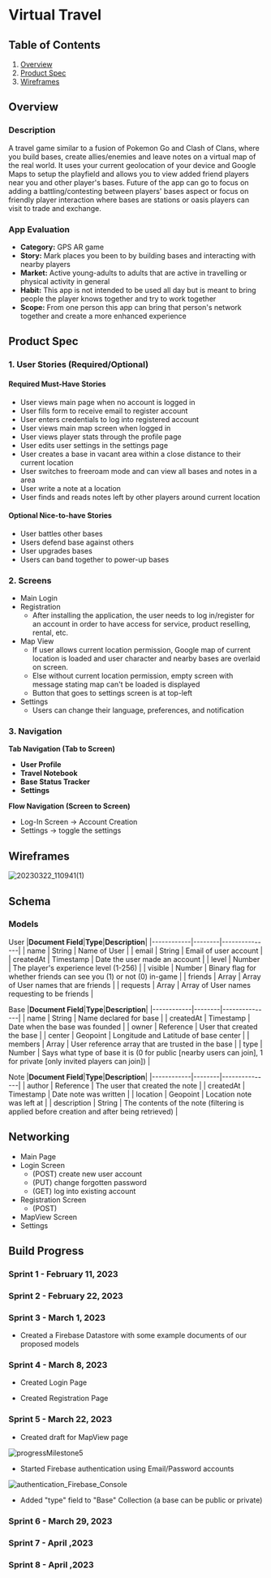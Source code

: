 # **Virtual Travel**
## **Table of Contents**
1. [Overview](#overview)
2. [Product Spec](#product-spec)
3. [Wireframes](#wireframes)
## Overview
### **Description**
A travel game similar to a fusion of Pokemon Go and Clash of Clans, where you build bases, create allies/enemies and leave notes on a virtual map of the real world. It uses your current geolocation of your device and Google Maps to setup the playfield and allows you to view added friend players near you and other player's bases. Future of the app can go to focus on adding a battling/contesting between players' bases aspect or focus on friendly player interaction where bases are stations or oasis players can visit to trade and exchange.

### **App Evaluation**
- **Category:** GPS AR game
- **Story:** Mark places you been to by building bases and interacting with nearby players
- **Market:** Active young-adults to adults that are active in travelling or physical activity in general
- **Habit:** This app is not intended to be used all day but is meant to bring people the player knows together and try to work together
- **Scope:** From one person this app can bring that person's network together and create a more enhanced experience

## **Product Spec**

### 1.	User Stories (Required/Optional)
#### **Required Must-Have Stories**
- User views main page when no account is logged in
- User fills form to receive email to register account
- User enters credentials to log into registered account
- User views main map screen when logged in
- User views player stats through the profile page
- User edits user settings in the settings page
- User creates a base in vacant area within a close distance to their current location
- User switches to freeroam mode and can view all bases and notes in a area
- User write a note at a location
- User finds and reads notes left by other players around current location

#### **Optional Nice-to-have Stories**
- User battles other bases
- Users defend base against others
- User upgrades bases
- Users can band together to power-up bases

### 2.	Screens 
- Main Login
- Registration
	- After installing the application, the user needs to log in/register for an account in order to have access for service, product reselling, rental, etc.
- Map View
	- If user allows current location permission, Google map of current location is loaded and user character and nearby bases are overlaid on screen.
	- Else without current location permission, empty screen with message stating map can't be loaded is displayed
	- Button that goes to settings screen is at top-left
- Settings
	- Users can change their language, preferences, and notification 

### **3.	Navigation**
**Tab Navigation (Tab to Screen)**
- **User Profile**
- **Travel Notebook**
- **Base Status Tracker**
- **Settings**

**Flow Navigation (Screen to Screen)**
- Log-In Screen -> Account Creation
- Settings -> toggle the settings

## Wireframes

![20230322_110941(1)](https://user-images.githubusercontent.com/70590429/226950289-0e17a1f5-17bf-420c-9ca4-0a8ccfda0eac.jpg)

## Schema

### **Models**
User
|**Document Field**|**Type**|**Description**|
|------------|--------|---------------|
| name | String | Name of User |
| email  | String | Email of user account |
| createdAt | Timestamp | Date the user made an account |
| level | Number | The player's experience level (1-256) |
| visible | Number | Binary flag for whether friends can see you (1) or not (0) in-game |
| friends | Array | Array of User names that are friends |
| requests | Array | Array of User names requesting to be friends |

Base
|**Document Field**|**Type**|**Description**|
|------------|--------|---------------|
| name | String | Name declared for base |
| createdAt | Timestamp | Date when the base was founded |
| owner | Reference | User that created the base |
| center | Geopoint | Longitude and Latitude of base center |
| members | Array | User reference array that are trusted in the base |
| type | Number | Says what type of base it is (0 for public [nearby users can join], 1 for private [only invited players can join]) |

Note
|**Document Field**|**Type**|**Description**|
|------------|--------|---------------|
| author | Reference | The user that created the note |
| createdAt | Timestamp | Date note was written |
| location | Geopoint | Location note was left at |
| description | String | The contents of the note (filtering is applied before creation and after being retrieved) |

## **Networking**
 - Main Page
 - Login Screen
	- (POST) create new user account
	- (PUT) change forgotten password
	- (GET) log into existing account
 - Registration Screen
 	- (POST)
 - MapView Screen
 - Settings

## **Build Progress**
### Sprint 1 - February 11, 2023
### Sprint 2 - February 22, 2023
### Sprint 3 - March 1, 2023
 
 - Created a Firebase Datastore with some example documents of our proposed models
 
### Sprint 4 - March 8, 2023
 
 - Created Login Page
 
 - Created Registration Page

### Sprint 5 - March 22, 2023

 - Created draft for MapView page

 ![progressMilestone5](https://user-images.githubusercontent.com/70590429/227332733-a3533738-39d7-4af6-bfdb-2921cda700c4.gif)

 - Started Firebase authentication using Email/Password accounts

![authentication_Firebase_Console](https://user-images.githubusercontent.com/70590429/227271912-0dc45877-869a-4d0c-a3e5-c1c38cd68556.gif)

- Added "type" field to "Base" Collection (a base can be public or private)

### Sprint 6 - March 29, 2023
### Sprint 7 - April ,2023
### Sprint 8 - April ,2023
